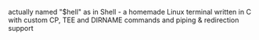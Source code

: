 actually named "$hell" as in Shell -  a homemade Linux terminal written in C with custom CP, TEE and DIRNAME commands and piping & redirection support
